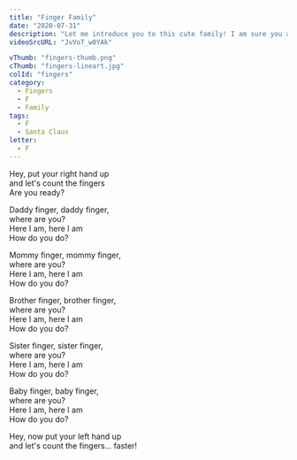 ```yaml
---
title: "Finger Family"
date: "2020-07-31"
description: "Let me introduce you to this cute family! I am sure you are familiar with this song, so sing with me and do the finger dance!"
videoSrcURL: "JvVoT_w0YAk"

vThumb: "fingers-thumb.png"
cThumb: "fingers-lineart.jpg"
colId: "fingers"
category:
  - Fingers
  - F
  - Family
tags:
  - F
  - Santa Claus
letter:
  - F
---
```


<p>
Hey, put your right hand up <br />
and let's count the fingers <br />
Are you ready?</p>

<p>
Daddy finger, daddy finger,<br />
 where are you? <br />
 Here I am, here I am <br />
 How do you do?</p>

<p>
Mommy finger, mommy finger, <br />
where are you? <br />
Here I am, here I am <br />
How do you do?</p>

<p>
Brother finger, brother finger,<br />
 where are you? <br />
 Here I am, here I am<br /> 
 How do you do?</p>

<p>
Sister finger, sister finger, <br />
where are you? <br />
Here I am, here I am <br />
How do you do?</p>

<p>
Baby finger, baby finger,<br />
 where are you? <br />
 Here I am, here I am<br />
  How do you do?</p>

<p>
Hey, now put your left hand up <br />
and let's count the fingers... faster!</p>
